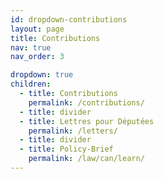 ```yaml
---
id: dropdown-contributions
layout: page
title: Contributions
nav: true
nav_order: 3

dropdown: true
children:
  - title: Contributions
    permalink: /contributions/
  - title: divider
  - title: Lettres pour Députées
    permalink: /letters/
  - title: divider
  - title: Policy-Brief
    permalink: /law/can/learn/
---
```

